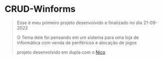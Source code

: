 # CRUD-Winforms


>Esse é meu primeiro projeto desenvolvido e finalizado no dia 21-09-2022</p>
>O Tema dele foi pensando em um sistema para uma loja de informática com venda de periféricos e alocação de jogos</p>
projeto desenvolvido em dupla com o <a href="https://github.com/nicosanxx">Nico</a>

